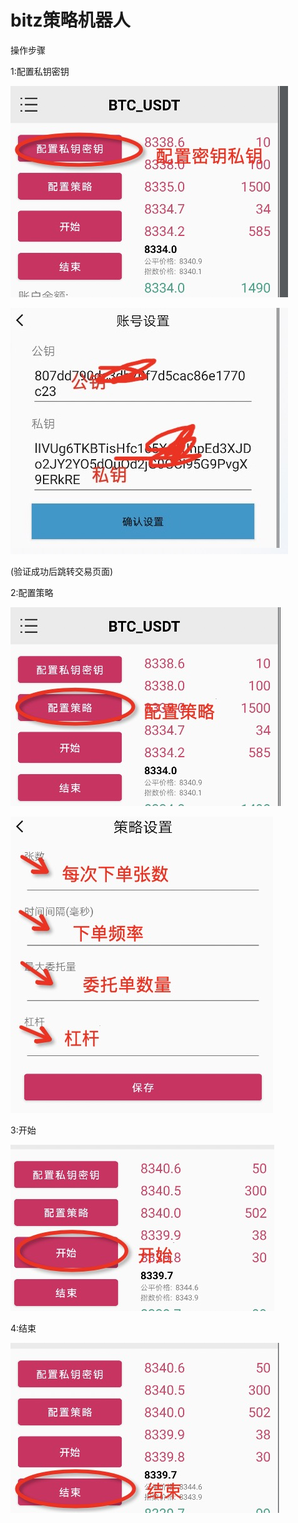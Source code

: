 # bitz策略机器人

操作步骤

1:配置私钥密钥

![Alt text](https://github.com/zhangyizhangyiran/bitz/blob/master/imag/WechatIMG31.png)

![Alt text](https://github.com/zhangyizhangyiran/bitz/blob/master/imag/WechatIMG37.png)


(验证成功后跳转交易页面)


2:配置策略

![Alt text](https://github.com/zhangyizhangyiran/bitz/blob/master/imag/WechatIMG32.png)

![Alt text](https://github.com/zhangyizhangyiran/bitz/blob/master/imag/WechatIMG36.png)

3:开始

![Alt text](https://github.com/zhangyizhangyiran/bitz/blob/master/imag/WechatIMG34.png)

4:结束

![Alt text](https://github.com/zhangyizhangyiran/bitz/blob/master/imag/WechatIMG35.png)

